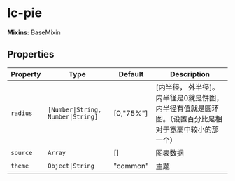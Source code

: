 # lc-pie

**Mixins:** BaseMixin

## Properties

| Property | Type                               | Default   | Description                                      |
|----------|------------------------------------|-----------|--------------------------------------------------|
| `radius` | `[Number\|String, Number\|String]` | [0,"75%"] | [内半径， 外半径]。内半径是0就是饼图，内半径有值就是圆环图。（设置百分比是相对于宽高中较小的那一个） |
| `source` | `Array`                            | []        | 图表数据                                             |
| `theme`  | `Object\|String`                   | "common"  | 主题                                               |

